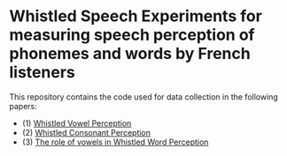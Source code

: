# Whistled Speech Experiments for measuring speech perception of phonemes and words by French listeners

This repository contains the code used for data collection in the following papers:

- (1) [Whistled Vowel Perception](http://dx.doi.org/10.21437/Interspeech.2020-2697)
- (2) [Whistled Consonant Perception](http://dx.doi.org/10.21437/Interspeech.2020-2683)
- (3) [The role of vowels in Whistled Word Perception](https://doi.org/10.21437/Interspeech.2023-1967)



